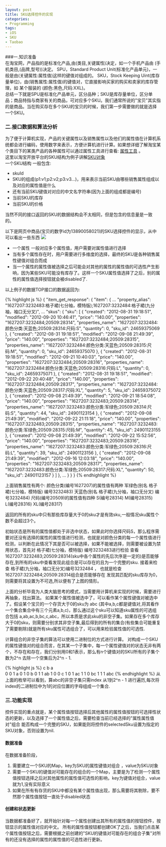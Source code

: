```yaml
---
layout: post
title: SKU选择控件的实现
categories:
- Programming
tags:
- iOS
- SKU
- Taobao
---
```



###一.知识准备     
在淘宝网，产品指的是标准化产品,由(类目,关键属性)决定，如一个手机产品由 (手机类目,(品牌,型号))决定。
SPU，Standard Product Unit(标准化产品单元)，一般是由(关键属性:属性值)这样的键值对组成的。
SKU，Stock Keeping Uint(库存量单位)，由(销售属性:属性值)的键值对，它直接影响买家的购买和卖家的库存管理，如 某个服装的 (颜色:黑色,尺码:XXL)。   
总结一下就是SPU是标准化产品单元，区分品种；SKU是库存量单位，区分单品；商品特指与商家有关的商品，可对应多个SKU。我们通常所说的"宝贝"其实指的是商品。当在购买存在多个SKU的宝贝的时候，我们第一步需要做的就是选择一个SKU。

### 二.接口数据和算法分析     
为了便于计算机实现，产品的关键属性以及销售属性以及他们的属性值在计算机系统都会进行编码，使用数字来表示，方便计算机进行计算。如果想详细了解淘宝某个类目下的某类产品的各种属性可以通过属性工具进行查看:
[属性工具](http://open.taobao.com/api_tool/props/)  。  
这里以淘宝开放平台的SKU结构为例子讲解[SKU对象](http://api.taobao.com/apidoc/dataStruct.htm?path=cid:4-dataStructId:17-apiId:20)      
一个SKU结构 一般包含:

*  skuId
* SKU的组成(p1:v1;p2:v2;p3:v3...)，用来表示当前SKU由哪些销售属性组成以及对应的属性值是什么
* 还有当前SKU键值对对应的中文名字符串(因为上面的组成都是编号)
* 当前SKU的库存
* 当前SKU的价格

当然不同的接口返回的SKU的数据结构会不太相同，但是包含的信息量是一致的。

以下是网页中商品(宝贝的数字id为13890058021)的SKU选择控件的显示，从中可以看出一些东西
![](http://ww2.sinaimg.cn/large/65cc0af7gw1dx5mlv0vznj.jpg)

* 一个属性 一般对应多个属性值，用户需要对属性值进行选择
* 当有多个属性存在时，用户需要进行多维度的选择，最终的SKU是各种销售属性键值对组合而成
* 当一个属性的属性值被选择之后可能会对其他的属性的属性值的可选性产生影响，因为某些SKU可能没有库存了。这样一个SKU属性值选择了之后，别的属性的属性值选择按钮就会被disabled了.

以上例子的数据TOP接口的数据返回为:

{% highlight js %}
{
  "item_get_response": {
    "item": {
    ...
      "property_alias": "1627207:3232483:格子裙(七分袖，模特版);1627207:3232484:格子裙(九分袖，袖口无分叉)",
      ...
      "skus": {
        "sku": [
          {
            "created": "2012-08-31 19:18:51",
            "modified": "2012-09-20 10:46:41",
            "price": "140.00",
            "properties": "1627207:3232484;20509:28314",
            "properties_name": "1627207:3232484:颜色分类:天蓝色;20509:28314:尺码:S",
            "quantity": 0,
            "sku_id": 24659375069
          },
          {
            "created": "2012-08-31 19:18:51",
            "modified": "2012-09-08 21:49:39",
            "price": "140.00",
            "properties": "1627207:3232484;20509:28315",
            "properties_name": "1627207:3232484:颜色分类:天蓝色;20509:28315:尺码:M",
            "quantity": 0,
            "sku_id": 24659375070
          },
          {
            "created": "2012-08-31 19:18:51",
            "modified": "2012-09-21 10:40:03",
            "price": "140.00",
            "properties": "1627207:3232484;20509:28316",
            "properties_name": "1627207:3232484:颜色分类:天蓝色;20509:28316:尺码:L",
            "quantity": 0,
            "sku_id": 24659375071
          },
          {
            "created": "2012-08-31 19:18:51",
            "modified": "2012-09-22 20:40:48",
            "price": "140.00",
            "properties": "1627207:3232484;20509:28317",
            "properties_name": "1627207:3232484:颜色分类:天蓝色;20509:28317:尺码:XL",
            "quantity": 5,
            "sku_id": 24659375072
          },
          {
            "created": "2012-09-08 21:49:39",
            "modified": "2012-09-21 18:54:08",
            "price": "140.00",
            "properties": "1627207:3232483;20509:28314",
            "properties_name": "1627207:3232483:颜色分类:军绿色;20509:28314:尺码:S",
            "quantity": 44,
            "sku_id": 24901123154
          },
          {
            "created": "2012-09-08 21:49:39",
            "modified": "2012-09-22 21:11:18",
            "price": "140.00",
            "properties": "1627207:3232483;20509:28315",
            "properties_name": "1627207:3232483:颜色分类:军绿色;20509:28315:尺码:M",
            "quantity": 45,
            "sku_id": 24901123155
          },
          {
            "created": "2012-09-08 21:49:39",
            "modified": "2012-09-22 15:52:56",
            "price": "140.00",
            "properties": "1627207:3232483;20509:28316",
            "properties_name": "1627207:3232483:颜色分类:军绿色;20509:28316:尺码:L",
            "quantity": 39,
            "sku_id": 24901123156
          },
          {
            "created": "2012-09-08 21:49:39",
            "modified": "2012-09-16 12:03:18",
            "price": "140.00",
            "properties": "1627207:3232483;20509:28317",
            "properties_name": "1627207:3232483:颜色分类:军绿色;20509:28317:尺码:XL",
            "quantity": 50,
            "sku_id": 24901123157
          }
        ]
      },
      ...
    }
  }
}
{% endhighlight %}

上面销售属性有两个:
颜色分类(编号1627207)的属性值有两种 军绿色(别名 格子裙(七分袖，模特版) 编号3232483) 天蓝色(别名 格子裙(九分袖，袖口无分叉) 编号3232484)
尺码(编号20509)的属性值有四种 S(编号28314) M(编号28315) L(编号28316) XL(编号28317)

返回的所有的sku中只有那些库存量大于0的sku才是有效sku,一般情况sku属性个数不会超过3个。    

初始状态是所有的属性值都处于非选中状态，如果此时你选择尺码S，那么程序需要对还没有选择的属性的属性值进行检测，也就是对颜色分类的每一个属性值进行检测，以判断在此情况下其是否可以被选择，如果不能被选择，则需要被设置为禁用状态，首先对 格子裙(七分袖，模特版) 编号3232483进行检验 查看 1627207:3232483;20509:28314(sku中各个属性的先后次序是一定的)是否能够存在,到所有的sku中查看发现此组合是可以存在的且为一个完整的sku. 接着来检查 格子裙(九分袖，袖口无分叉)编号3232484 ， 也就是检查1627207:3232484;20509:28314组合是否能够存在 发现其匹配的sku库存为0，则需要将其设置为不可选,所以便有了上图的情形。     

上面的分析毕竟为人类大脑思考的模式，当需要用计算机来实现的时候，需要进行再抽象，找出算法。
如果某个属性值被选中了，可以看作某个属性键值对被选中了。假设某个宝贝的一个存货大于0的sku为 abc (其中a,b,c都是键值对,将其看作一个集合集合中有三个元素a,b,c)，那么通过这个sku可以知道sku属性的可选组合包括 a,ab,ac,b,bc,c,abc，所以本质是求此sku的非空子集。如果存在多个库存大于0的sku，则需要分别求其非空子集,最后得到的所有的集合(有些集合可能重复了需要剔除)就是所有sku属性可选组合了，可以用来检验属性值的可选性.   

计算组合的非空子集的算法可以使用二进制位的方式进行计算。
对构成一个SKU的属性键值对的组合而言，在其某一个子集中，每一个属性键值对的状态无非有两个，不存在和存在，我们分别用0和1表示，那么有n个键值对的SKU所有的子集个数为2^n 去除一个空集后为2^n - 1.

{% highlight js %}
c   b   a   
0   0   1      a 
0   1   0      b
0   1   1      ab
1   0   0      c
1   0   1      ac
1   1   0      bc
1   1   1      abc
{% endhighlight %}
从上面的枚举可以看到，算abc的非空子集只需index 从1到2^n - 1 进行遍历,每次将index的二进制位中为1的对应位置的字母组成一个集合.

### 三.功能实现
控件实现的重点就是，某个属性值按钮选择后其他属性的属性值按钮的可选择性状态的更新，以及选择了一个属性值之后，需要检查当前已经选择的"属性属性值对"组合 能否构成一个完整的SKU，如果能则将控件的selectedSku设置为指定的SKU对象，否则设置为nil.

#### 数据准备
在数据准备阶段，
1. 需要建立一个SKU的Map，key为SKU的属性键值对组合 ，value为SKU对象
2. 需要一个SKU的键值对可能存在的组合的一个Map，主要是为了检测一个属性值按钮选择之后对其他属性的属性值可选性的影响，key为键值对组合，value就为1,没有实际意义
3. 如果在所有有存货的SKU中都没有某个属性值出现，那么需要将其剔除，要不然那个属性值按钮一直处于disabled状态

#### 创建和状态更新
当数据都准备好了，就开始针对每一个属性创建出其所有的属性值的按钮控件，按钮显示的属性值对应的中文。
所有的属性值按钮都创建OK了之后，当我们点击某个属性值按钮之后，需要根据之前创建的"SKU的键值对可能存在的组合子集"对所有的还没有选择的属性的属性值的可选性进行更新。